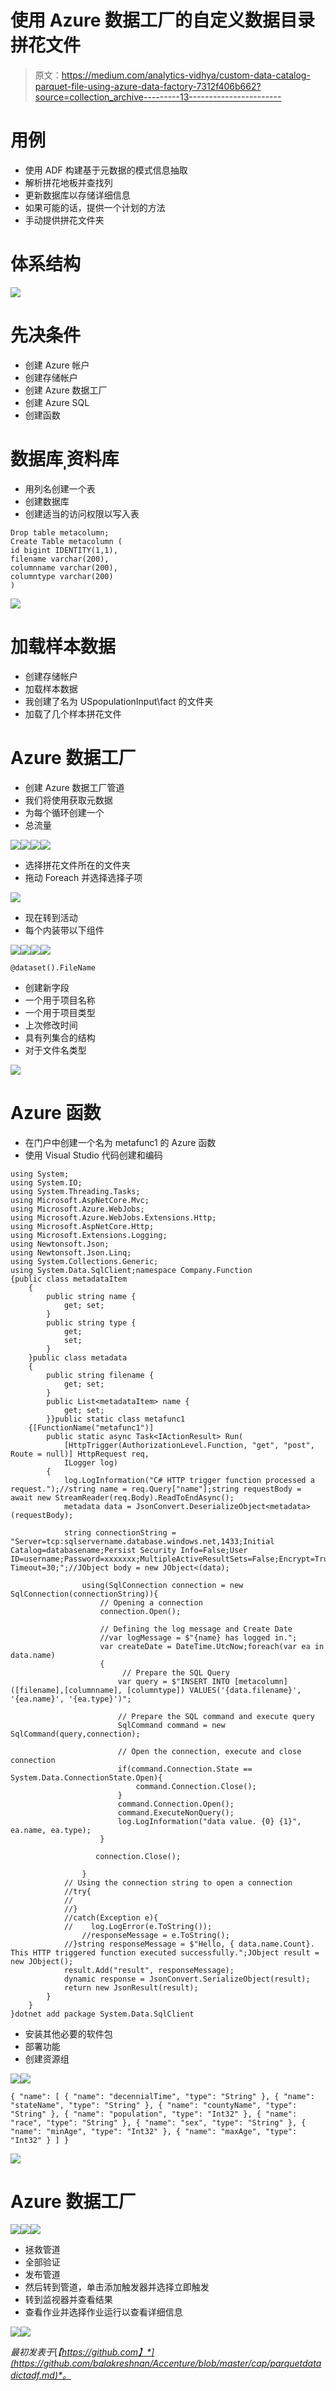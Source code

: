 # 使用 Azure 数据工厂的自定义数据目录拼花文件

> 原文：<https://medium.com/analytics-vidhya/custom-data-catalog-parquet-file-using-azure-data-factory-7312f406b662?source=collection_archive---------13----------------------->

# 用例

*   使用 ADF 构建基于元数据的模式信息抽取
*   解析拼花地板并查找列
*   更新数据库以存储详细信息
*   如果可能的话，提供一个计划的方法
*   手动提供拼花文件夹

# 体系结构

![](img/b74618fb0b61904d6cea27dfba7fe7ca.png)

# 先决条件

*   创建 Azure 帐户
*   创建存储帐户
*   创建 Azure 数据工厂
*   创建 Azure SQL
*   创建函数

# 数据库ˌ资料库

*   用列名创建一个表
*   创建数据库
*   创建适当的访问权限以写入表

```
Drop table metacolumn; 
Create Table metacolumn ( 
id bigint IDENTITY(1,1), 
filename varchar(200), 
columnname varchar(200), 
columntype varchar(200) 
)
```

![](img/28ce58b598119ce1c11481edd39ac1e0.png)

# 加载样本数据

*   创建存储帐户
*   加载样本数据
*   我创建了名为 USpopulationInput\fact 的文件夹
*   加载了几个样本拼花文件

# Azure 数据工厂

*   创建 Azure 数据工厂管道
*   我们将使用获取元数据
*   为每个循环创建一个
*   总流量

![](img/c0773fc351093f25f0abf88f700c6b56.png)![](img/9d490e29fa01aef8d5a1344157c3cd42.png)![](img/f8c7617b474c8952c311c0c00b066820.png)![](img/4065856fd07d6b4bc4d21463659bd98e.png)

*   选择拼花文件所在的文件夹
*   拖动 Foreach 并选择选择子项

![](img/bd601f9ad9e0704239c7f91c92449a17.png)

*   现在转到活动
*   每个内装带以下组件

![](img/cbc4ae20c55106a04486966f8b78b502.png)![](img/d71a50d03bedb6a4f18cb48f878762de.png)![](img/bd63838bcb0f5cf330bc86ab72a2a383.png)![](img/233f85ef657bb924de7f12b5202f33e7.png)

```
@dataset().FileName
```

*   创建新字段
*   一个用于项目名称
*   一个用于项目类型
*   上次修改时间
*   具有列集合的结构
*   对于文件名类型

![](img/c6ac008c6928037257444dd685f3e5af.png)

# Azure 函数

*   在门户中创建一个名为 metafunc1 的 Azure 函数
*   使用 Visual Studio 代码创建和编码

```
using System;
using System.IO;
using System.Threading.Tasks;
using Microsoft.AspNetCore.Mvc;
using Microsoft.Azure.WebJobs;
using Microsoft.Azure.WebJobs.Extensions.Http;
using Microsoft.AspNetCore.Http;
using Microsoft.Extensions.Logging;
using Newtonsoft.Json;
using Newtonsoft.Json.Linq;
using System.Collections.Generic;
using System.Data.SqlClient;namespace Company.Function
{public class metadataItem
    {
        public string name {
            get; set;
        }
        public string type {
            get;
            set;
        }
    }public class metadata
    {
        public string filename {
            get; set;
        }
        public List<metadataItem> name {
            get; set;
        }}public static class metafunc1
    {[FunctionName("metafunc1")]
        public static async Task<IActionResult> Run(
            [HttpTrigger(AuthorizationLevel.Function, "get", "post", Route = null)] HttpRequest req,
            ILogger log)
        {
            log.LogInformation("C# HTTP trigger function processed a request.");//string name = req.Query["name"];string requestBody = await new StreamReader(req.Body).ReadToEndAsync();
            metadata data = JsonConvert.DeserializeObject<metadata>(requestBody);

            string connectionString = "Server=tcp:sqlservername.database.windows.net,1433;Initial Catalog=databasename;Persist Security Info=False;User ID=username;Password=xxxxxxx;MultipleActiveResultSets=False;Encrypt=True;TrustServerCertificate=False;Connection Timeout=30;";//JObject body = new JObject<(data);

                using(SqlConnection connection = new SqlConnection(connectionString)){
                    // Opening a connection
                    connection.Open();

                    // Defining the log message and Create Date
                    //var logMessage = $"{name} has logged in.";
                    var createDate = DateTime.UtcNow;foreach(var ea in data.name)
                    {
                         // Prepare the SQL Query
                        var query = $"INSERT INTO [metacolumn] ([filename],[columnname], [columntype]) VALUES('{data.filename}', '{ea.name}', '{ea.type}')";

                        // Prepare the SQL command and execute query
                        SqlCommand command = new SqlCommand(query,connection);

                        // Open the connection, execute and close connection
                        if(command.Connection.State == System.Data.ConnectionState.Open){
                            command.Connection.Close();
                        }
                        command.Connection.Open();
                        command.ExecuteNonQuery();
                        log.LogInformation("data value. {0} {1}", ea.name, ea.type);
                    }

                   connection.Close();

                }
            // Using the connection string to open a connection
            //try{
            //
            //}
            //catch(Exception e){
            //    log.LogError(e.ToString());
                //responseMessage = e.ToString();
            //}string responseMessage = $"Hello, { data.name.Count}. This HTTP triggered function executed successfully.";JObject result = new JObject();
            result.Add("result", responseMessage);
            dynamic response = JsonConvert.SerializeObject(result);
            return new JsonResult(result);
        }
    }
}dotnet add package System.Data.SqlClient
```

*   安装其他必要的软件包
*   部署功能
*   创建资源组

![](img/e183c7bad08a48da056351294f9b6793.png)![](img/b3be3173b18b33a1a28d00e6662b7725.png)

```
{ "name": [ { "name": "decennialTime", "type": "String" }, { "name": "stateName", "type": "String" }, { "name": "countyName", "type": "String" }, { "name": "population", "type": "Int32" }, { "name": "race", "type": "String" }, { "name": "sex", "type": "String" }, { "name": "minAge", "type": "Int32" }, { "name": "maxAge", "type": "Int32" } ] }
```

![](img/6767725617d6cec2f7190565662c2319.png)

# Azure 数据工厂

![](img/19ea6b1cbc158ff3c9892edc4710a214.png)![](img/9a73adec96db2c08a56ce086e3d5797d.png)![](img/86c4697bfe7df5bfe42687ed557b8b06.png)

*   拯救管道
*   全部验证
*   发布管道
*   然后转到管道，单击添加触发器并选择立即触发
*   转到监视器并查看结果
*   查看作业并选择作业运行以查看详细信息

![](img/553ba6eb30581385b86115b94d45c79d.png)![](img/cb96244114cb4f30495aac46c4fb39aa.png)

*最初发表于*[*【https://github.com】*](https://github.com/balakreshnan/Accenture/blob/master/cap/parquetdatadictadf.md)*。*